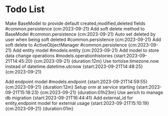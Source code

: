 # Todo List

Make BaseModel to provide default created,modified,deleted fields #common.persistence {cm:2023-09-21}
Add soft delete method to BaseModel #common.persistence {cm:2023-09-21}
Auto set deleted by user when being soft deleted #common.persistence {cm:2023-09-21}
Add soft delete to ActiveObjectManager #common.persistence {cm:2023-09-21}
Add entity model #models.entity {cm:2023-09-21}
Add model to store data change operations #models.operationhistories {start:2023-09-21T14:45:20} {cm:2023-09-21} {duration:12m}
Use tortoise.timezone.now instead of datetime.datetime.utcnow {start:2023-09-21T14:48:25} {cm:2023-09-21}

Add endpoint model #models.endpoint {start:2023-09-21T14:59:55} {cm:2023-09-21} {duration:12m}
Setup orm at service starting {start:2023-09-21T15:18:23} {cm:2023-09-21} {duration:01h23m}
Use aerich to manage db migration {start:2023-09-21T16:44:41}
Add external_id for entity,endpoint model for external usage {start:2023-09-21T15:10:19} {cm:2023-09-21} {duration:01m}
